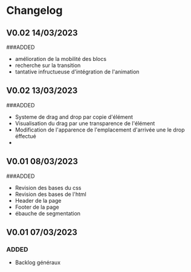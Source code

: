 # Changelog

## V0.02 14/03/2023
###ADDED
- amélioration de la mobilité des blocs
- recherche sur la transition
- tantative infructueuse d'intégration de l'animation

## V0.02 13/03/2023
###ADDED
- Systeme de drag and drop par copie d'élément
- Visualisation du drag par une transparence de l'élément
- Modification de l'apparence de l'emplacement d'arrivée une le drop éffectué
-


## V0.01 08/03/2023
###ADDED
- Revision des bases du css
- Revision des bases de l'html
- Header de la page 
- Footer de la page
- ébauche de segmentation

## V0.01 07/03/2023
### ADDED
- Backlog généraux


